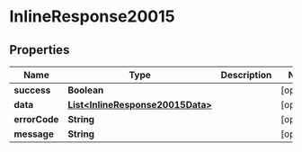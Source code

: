 # InlineResponse20015

## Properties
Name | Type | Description | Notes
------------ | ------------- | ------------- | -------------
**success** | **Boolean** |  |  [optional]
**data** | [**List&lt;InlineResponse20015Data&gt;**](InlineResponse20015Data.md) |  |  [optional]
**errorCode** | **String** |  |  [optional]
**message** | **String** |  |  [optional]
